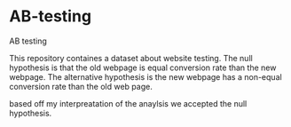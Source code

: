 # AB-testing
AB testing 

This repository containes a dataset about website testing. The null hypothesis is that the old webpage is equal conversion rate than the new webpage. The alternative hypothesis is the new webpage has a non-equal conversion rate than the old web page.

based off my interpreatation of the anaylsis we accepted the null hypothesis.
